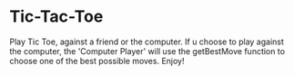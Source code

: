 # Tic-Tac-Toe
Play Tic Toe, against a friend or the computer.
If u choose to play against the computer, the 'Computer Player' will use the getBestMove function to choose one of the best possible moves.
Enjoy!
